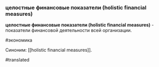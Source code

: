 ### целостные финансовые показатели (holistic financial measures)

**целостные финансовые показатели (holistic financial measures)** - показатели финансовой деятельности всей организации.

#экономика

Синоним: [[holistic financial measures]].

#translated
